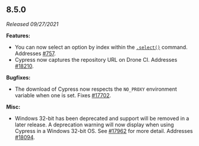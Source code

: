 ## 8.5.0

_Released 09/27/2021_

**Features:**

- You can now select an option by index within the
  [`.select()`](/api/commands/select) command. Addresses
  [#757](https://github.com/cypress-io/cypress/issues/757).
- Cypress now captures the repository URL on Drone CI. Addresses
  [#18210](https://github.com/cypress-io/cypress/issues/18210).

**Bugfixes:**

- The download of Cypress now respects the `NO_PROXY` environment variable when
  one is set. Fixes
  [#17702](https://github.com/cypress-io/cypress/issues/17702).

**Misc:**

- Windows 32-bit has been deprecated and support will be removed in a later
  release. A deprecation warning will now display when using Cypress in a
  Windows 32-bit OS. See
  [#17962](https://github.com/cypress-io/cypress/issues/17962) for more detail.
  Addresses [#18094](https://github.com/cypress-io/cypress/issues/18094).
